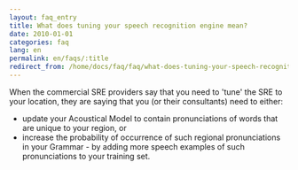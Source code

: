 ```yaml
---
layout: faq_entry
title: What does tuning your speech recognition engine mean?
date: 2010-01-01
categories: faq
lang: en
permalink: en/faqs/:title
redirect_from: /home/docs/faq/faq/what-does-tuning-your-speech-recognition-engine-mean
---
```

When the commercial SRE providers say that you need to 'tune' the SRE to your 
location, they are saying that you (or their consultants) need to either:

*   update your Acoustical Model to contain pronunciations of words that are 
unique to your region, or
*   increase the probability of occurrence of such regional pronunciations 
in your Grammar - by adding more speech examples of such pronunciations to your
training set.
